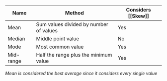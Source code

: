 |Name | Method | Considers [[Skew]] |
| --- | --- | --- |
|Mean | Sum values divided by number of values | Yes |
|Median | Middle point value | No|
|Mode | Most common value | Yes |
|Mid-range | Half the range plus the minimum value| Yes|
*Mean is considered the best average since it considers every single value*